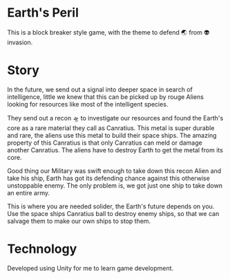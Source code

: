 # Earth's Peril

This is a block breaker style game, with the theme to defend :earth_asia: from :alien: invasion.

# Story

In the future, we send out a signal into deeper space in search of intelligence, little we knew that this can be picked up 
by rouge Aliens looking for resources like most of the intelligent species.

They send out a recon 🛸 to investigate our resources and found the Earth's core as a rare material they call as Canratius.
This metal is super durable and rare, the aliens use this metal to build their space ships. The amazing property of this Canratius
is that only Canratius can meld or damage another Canratius. The aliens have to destroy Earth to get the metal from its core.

Good thing our Military was swift enough to take down this recon Alien and take his ship, Earth has got its defending chance against
this otherwise unstoppable enemy. The only problem is, we got just one ship to take down an entire army.

This is where you are needed solider, the Earth's future depends on you. Use the space ships Canratius ball to destroy enemy ships,
so that we can salvage them to make our own ships to stop them.

# Technology
Developed using Unity for me to learn game development.
